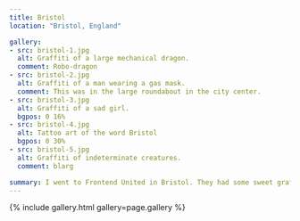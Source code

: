 ```yaml
---
title: Bristol
location: "Bristol, England"

gallery:
- src: bristol-1.jpg
  alt: Graffiti of a large mechanical dragon.
  comment: Robo-dragon
- src: bristol-2.jpg
  alt: Graffiti of a man wearing a gas mask.
  comment: This was in the large roundabout in the city center.
- src: bristol-3.jpg
  alt: Graffiti of a sad girl.
  bgpos: 0 16%
- src: bristol-4.jpg
  alt: Tattoo art of the word Bristol
  bgpos: 0 30%
- src: bristol-5.jpg
  alt: Graffiti of indeterminate creatures.
  comment: blarg

summary: I went to Frontend United in Bristol. They had some sweet graffiti.
---
```


{% include gallery.html gallery=page.gallery %}
